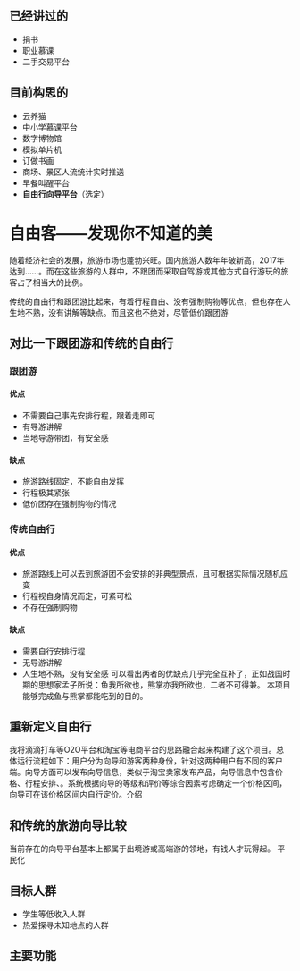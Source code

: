 ## 已经讲过的
* 捐书
* 职业慕课
* 二手交易平台

## 目前构思的
* 云养猫
* 中小学慕课平台
* 数字博物馆
* 模拟单片机
* 订做书画
* 商场、景区人流统计实时推送
* 早餐叫醒平台
* **自由行向导平台**（选定）

# 自由客——发现你不知道的美
随着经济社会的发展，旅游市场也蓬勃兴旺。国内旅游人数年年破新高，2017年达到……。而在这些旅游的人群中，不跟团而采取自驾游或其他方式自行游玩的旅客占了相当大的比例。

传统的自由行和跟团游比起来，有着行程自由、没有强制购物等优点，但也存在人生地不熟，没有讲解等缺点。而且这也不绝对，尽管低价跟团游

## 对比一下跟团游和传统的自由行
### 跟团游
#### 优点
* 不需要自己事先安排行程，跟着走即可
* 有导游讲解
* 当地导游带团，有安全感
#### 缺点
* 旅游路线固定，不能自由发挥
* 行程极其紧张
* 低价团存在强制购物的情况

### 传统自由行
#### 优点
* 旅游路线上可以去到旅游团不会安排的非典型景点，且可根据实际情况随机应变
* 行程视自身情况而定，可紧可松
* 不存在强制购物
#### 缺点
* 需要自行安排行程
* 无导游讲解
* 人生地不熟，没有安全感
可以看出两者的优缺点几乎完全互补了，正如战国时期的思想家孟子所说：鱼我所欲也，熊掌亦我所欲也，二者不可得兼。
本项目能够完成鱼与熊掌都能吃到的目的。


## 重新定义自由行

我将滴滴打车等O2O平台和淘宝等电商平台的思路融合起来构建了这个项目。总体运行流程如下：用户分为向导和游客两种身份，针对这两种用户有不同的客户端。向导方面可以发布向导信息，类似于淘宝卖家发布产品，向导信息中包含价格、行程安排、。系统根据向导的等级和评价等综合因素考虑确定一个价格区间，向导可在该价格区间内自行定价。介绍

## 和传统的旅游向导比较
当前存在的向导平台基本上都属于出境游或高端游的领地，有钱人才玩得起。
平民化
## 目标人群
* 学生等低收入人群
* 热爱探寻未知地点的人群

## 主要功能
